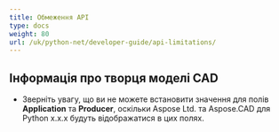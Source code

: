 ```yaml
---
title: Обмеження API
type: docs
weight: 80
url: /uk/python-net/developer-guide/api-limitations/
---
```


## **Інформація про творця моделі CAD**
- Зверніть увагу, що ви не можете встановити значення для полів **Application** та **Producer**, оскільки Aspose Ltd. та Aspose.CAD для Python x.x.x будуть відображатися в цих полях.
